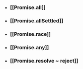 - ### [[Promise.all]]
- ### [[Promise.allSettled]]
- ### [[Promise.race]]
- ### [[Promise.any]]
- ### [[Promise.resolve ~ reject]]